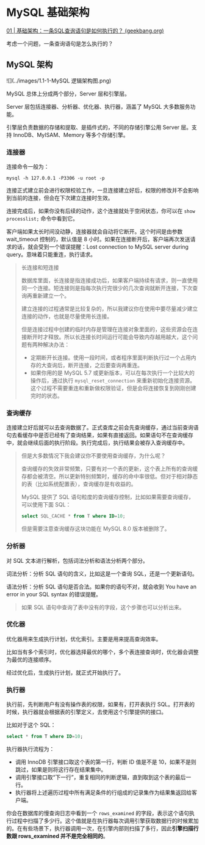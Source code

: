 # MySQL 基础架构

[01 | 基础架构：一条SQL查询语句是如何执行的？ (geekbang.org)](https://time.geekbang.org/column/article/68319)

考虑一个问题，一条查询语句是怎么执行的？





## MySQL 架构

![](../images/1.1-1-MySQL 逻辑架构图.png)

MySQL 总体上分成两个部分，Server 层和引擎层。

Server 层包括连接器、分析器、优化器、执行器，涵盖了 MySQL 大多数服务功能。

引擎层负责数据的存储和提取、是插件式的，不同的存储引擎公用 Server 层。支持 InnoDB、MyISAM、Memory 等多个存储引擎。

### 连接器

连接命令一般为：

```
mysql -h 127.0.0.1 -P3306 -u root -p
```



连接正式建立前会进行权限校验工作，一旦连接建立好后，权限的修改并不会影响到当前的连接，但会在下次建立连接时生效。

连接完成后，如果你没有后续的动作，这个连接就处于空闲状态，你可以在 `show processlist;` 命令中看到它。

客户端如果太长时间没动静，连接器就会自动将它断开。这个时间是由参数 wait_timeout 控制的，默认值是 8 小时。如果在连接断开后，客户端再次发送请求的话，就会受到一个错误提醒：Lost connection to MySQL server during query。意味着只能重连，执行请求。



> 长连接和短连接
>
> 数据库里面，长连接是指连接成功后，如果客户端持续有请求，则一直使用同一个连接。短连接则是指每次执行完很少的几次查询就断开连接，下次查询再重新建立一个。
>
> 建立连接的过程通常是比较复杂的，所以我建议你在使用中要尽量减少建立连接的动作，也就是尽量使用长连接。
>
> 但是连接过程中创建的临时内存是管理在连接对象里面的，这些资源会在连接断开时才释放。所以长连接长时间运行可能会导致内存越用越大，这个问题有两种解决办法：
>
> - 定期断开长连接。使用一段时间，或者程序里面判断执行过一个占用内存的大查询后，断开连接，之后要查询再重连。
> - 如果你用的是 MySQL 5.7 或更新版本，可以在每次执行一个比较大的操作后，通过执行 `mysql_reset_connection` 来重新初始化连接资源。这个过程不需要重连和重新做权限验证，但是会将连接恢复到刚刚创建完时的状态。

### 查询缓存

连接建立好后就可以去查询数据了。正式查库之前会先查询缓存，通过当前查询语句去看缓存中是否已经有了查询结果，如果有直接返回。如果语句不在查询缓存中，就会继续后面的执行阶段。执行完成后，执行结果会被存入查询缓存中。

> 但是大多数情况下我会建议你不要使用查询缓存，为什么呢？
>
> 查询缓存的失效非常频繁，只要有对一个表的更新，这个表上所有的查询缓存都会被清空。所以更新特别频繁时，缓存的命中率很低。但对于相对静态的表（比如系统配置表），查询缓存是有收益的。
>
> MySQL 提供了 SQL 语句粒度的查询缓存控制，比如如果需要查询缓存，可以使用下面 SQL：
>
> ```sql
> select SQL_CACHE * from T where ID=10;
> ```
>
> 但是需要注意查询缓存这块功能在 MySQL 8.0 版本被删除了。

### 分析器

对 SQL 文本进行解析，包括词法分析和语法分析两个部分。

词法分析：分析 SQL 语句的含义，比如这是一个查询 SQL，还是一个更新语句。

语法分析：分析 SQL 语句是否合法。如果你的语句不对，就会收到 You have an error in your SQL syntax 的错误提醒。

> 如果 SQL 语句中查询了表中没有的字段，这个步骤也可以分析出来。

### 优化器

优化器用来生成执行计划，优化索引。主要是用来提高查询效率。

比如当有多个索引时，优化器选择最优的哪个，多个表连接查询时，优化器会调整为最优的连接顺序。

经过优化后，生成执行计划，就正式开始执行了。

### 执行器

执行前，先判断用户有没有操作表的权限，如果有，打开表执行 SQL。打开表的时候，执行器就会根据表的引擎定义，去使用这个引擎提供的接口。

比如对于这个 SQL：

```sql
select * from T where ID=10;
```

执行器执行流程为：

- 调用 InnoDB 引擎接口取这个表的第一行，判断 ID 值是不是 10，如果不是则跳过，如果是则将这行存在结果集中。
- 调用引擎接口取“下一行”，重复相同的判断逻辑，直到取到这个表的最后一行。
- 执行器将上述遍历过程中所有满足条件的行组成的记录集作为结果集返回给客户端。

你会在数据库的慢查询日志中看到一个 `rows_examined` 的字段，表示这个语句执行过程中扫描了多少行。这个值就是在执行器每次调用引擎获取数据行的时候累加的。在有些场景下，执行器调用一次，在引擎内部则扫描了多行，因此**引擎扫描行数跟 rows_examined 并不是完全相同的**。











